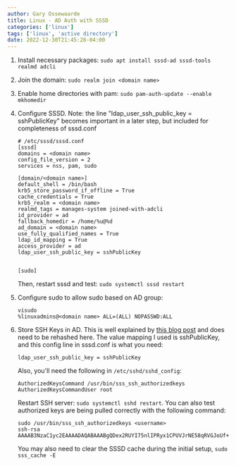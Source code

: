 ```yaml
---
author: Gary Ossewaarde
title: Linux - AD Auth with SSSD
categories: ['linux']
tags: ['linux', 'active directory']
date: 2022-12-30T21:45:28-04:00
---
```


1. Install necessary packages: `sudo apt install sssd-ad sssd-tools realmd adcli`

2. Join the domain: `sudo realm join <domain name>`

3. Enable home directories with pam: `sudo pam-auth-update --enable mkhomedir`

4. Configure SSSD. Note: the line "ldap_user_ssh_public_key = sshPublicKey" becomes important in a later step, but included for completeness of sssd.conf

    ```
    # /etc/sssd/sssd.conf
    [sssd]
    domains = <domain name>
    config_file_version = 2
    services = nss, pam, sudo

    [domain/<domain name>]
    default_shell = /bin/bash
    krb5_store_password_if_offline = True
    cache_credentials = True
    krb5_realm = <domain name>
    realmd_tags = manages-system joined-with-adcli
    id_provider = ad
    fallback_homedir = /home/%u@%d
    ad_domain = <domain name>
    use_fully_qualified_names = True
    ldap_id_mapping = True
    access_provider = ad
    ldap_user_ssh_public_key = sshPublicKey


    [sudo]

    ```
    Then, restart sssd and test: `sudo systemctl sssd restart`

5. Configure sudo to allow sudo based on AD group: 
    ```
    visudo
    %linuxadmins@<domain name> ALL=(ALL) NOPASSWD:ALL
    ```

6. Store SSH Keys in AD. This is well explained by [this blog post](https://blog.laslabs.com/2016/08/storing-ssh-keys-in-active-directory/) and does need to be rehashed here. The value mapping I used is sshPublicKey, and this config line in sssd.conf is what you need:
    ```
    ldap_user_ssh_public_key = sshPublicKey
    ```
    Also, you'll need the following in `/etc/sshd/sshd_config`:
    ```
    AuthorizedKeysCommand /usr/bin/sss_ssh_authorizedkeys
    AuthorizedKeysCommandUser root
    ```
    Restart SSH server: `sudo systemctl sshd restart`. You can also test authorized keys are being pulled correctly with the following command: 
    ```
    sudo /usr/bin/sss_ssh_authorizedkeys <username>
    ssh-rsa AAAAB3NzaC1yc2EAAAADAQABAAABgQDex2RUYI75nlIPRyx1CPUVJrNE58qRVGJoUf+/Oq2xWBxAKjoksXYdyvCvNBijr56SBj7Zhze+LWUynlBD+Lp1afPtKft0qeltm7N7E9PKaIKUClxuSMnNJ/+Hr28k8+vFQfY/sKHzUstbykBh575IVQGwvXsEIsD70zKjkyHEGkytsZqDk+N35gSC68mya86+CaXvWCMn3njNmdeiYoUfQbOjdVCtfd7oB7mCZOfO9MIPFIEqiyHkXVePuBd0uOO9DjIO+WhPNeMHK9B7loOgA5foeGMeFS/7Hrp+FsX7zOeJcOqzBgogRhvEx63aEFziH+/dEfJlvI/OBVdEyDdOyIl7vAsi3rrB8uHN40vrFcfcOgeKHys3LwMu+rib75unvq6l0dGQlytz5ZITOKsmprXvc= 
    ```
    You may also need to clear the SSSD cache during the initial setup, `sudo sss_cache -E`


